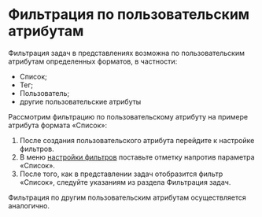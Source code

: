 # Фильтрация по пользовательским атрибутам

Фильтрация задач в представлениях возможна по пользовательским атрибутам определенных форматов, в частности:

* Список;
* Тег;
* Пользователь;
* другие пользовательские атрибуты

Рассмотрим фильтрацию по пользовательскому атрибуту на примере атрибута формата «Список»:

1. После создания пользовательского атрибута перейдите к настройке фильтров.
2. В меню [настройки фильтров](https://docs.teamstorm.io/rukovodstva/rukovodstvo-polzovatelya-teamstorm/rabota-s-zadachami/filtraciya-i-poisk/filtraciya-zadach/nastroika-filtrov) поставьте отметку напротив параметра «Список».
3. После того, как в представлении задач отобразится фильтр «Список», следуйте указаниям из раздела Фильтрация задач.

Фильтрация по другим пользовательским атрибутам осуществляется аналогично.
